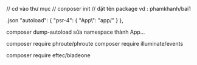 // cd vào thư mục 
// conposer init
// đặt tên package vd : phamkhanh/bai1

.json
"autoload": {
        "psr-4": {
            "App\\": "app/"
        }
    },

composer dump-autoload
sửa namespace thành App\...

composer require phroute/phroute
composer require illuminate/events

composer require eftec/bladeone
